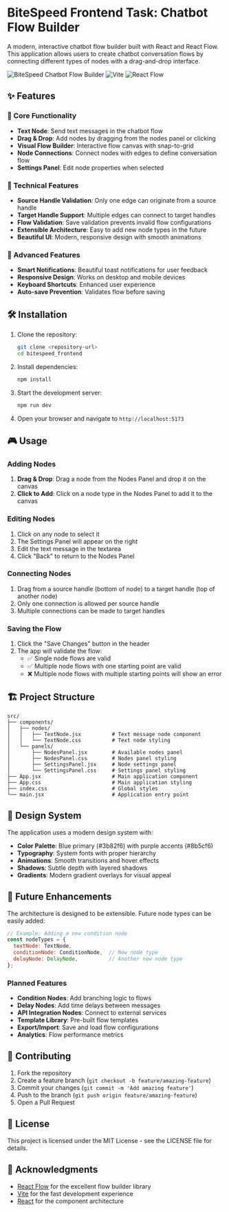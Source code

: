 # BiteSpeed Frontend Task: Chatbot Flow Builder

A modern, interactive chatbot flow builder built with React and React Flow. This application allows users to create chatbot conversation flows by connecting different types of nodes with a drag-and-drop interface.

![BiteSpeed Chatbot Flow Builder](https://img.shields.io/badge/React-18.3.1-61DAFB?style=for-the-badge&logo=react&logoColor=white)
![Vite](https://img.shields.io/badge/Vite-5.4.10-646CFF?style=for-the-badge&logo=vite&logoColor=white)
![React Flow](https://img.shields.io/badge/React%20Flow-12.3.4-FF6B6B?style=for-the-badge&logo=react&logoColor=white)

## ✨ Features

### 🎯 Core Functionality
- **Text Node**: Send text messages in the chatbot flow
- **Drag & Drop**: Add nodes by dragging from the nodes panel or clicking
- **Visual Flow Builder**: Interactive flow canvas with snap-to-grid
- **Node Connections**: Connect nodes with edges to define conversation flow
- **Settings Panel**: Edit node properties when selected

### 🔧 Technical Features
- **Source Handle Validation**: Only one edge can originate from a source handle
- **Target Handle Support**: Multiple edges can connect to target handles
- **Flow Validation**: Save validation prevents invalid flow configurations
- **Extensible Architecture**: Easy to add new node types in the future
- **Beautiful UI**: Modern, responsive design with smooth animations

### 🚀 Advanced Features
- **Smart Notifications**: Beautiful toast notifications for user feedback
- **Responsive Design**: Works on desktop and mobile devices
- **Keyboard Shortcuts**: Enhanced user experience
- **Auto-save Prevention**: Validates flow before saving

## 🛠️ Installation

1. Clone the repository:
   ```bash
   git clone <repository-url>
   cd bitespeed_frontend
   ```

2. Install dependencies:
   ```bash
   npm install
   ```

3. Start the development server:
   ```bash
   npm run dev
   ```

4. Open your browser and navigate to `http://localhost:5173`

## 🎮 Usage

### Adding Nodes
1. **Drag & Drop**: Drag a node from the Nodes Panel and drop it on the canvas
2. **Click to Add**: Click on a node type in the Nodes Panel to add it to the canvas

### Editing Nodes
1. Click on any node to select it
2. The Settings Panel will appear on the right
3. Edit the text message in the textarea
4. Click "Back" to return to the Nodes Panel

### Connecting Nodes
1. Drag from a source handle (bottom of node) to a target handle (top of another node)
2. Only one connection is allowed per source handle
3. Multiple connections can be made to target handles

### Saving the Flow
1. Click the "Save Changes" button in the header
2. The app will validate the flow:
   - ✅ Single node flows are valid
   - ✅ Multiple node flows with one starting point are valid
   - ❌ Multiple node flows with multiple starting points will show an error

## 🏗️ Project Structure

```
src/
├── components/
│   ├── nodes/
│   │   ├── TextNode.jsx          # Text message node component
│   │   └── TextNode.css          # Text node styling
│   └── panels/
│       ├── NodesPanel.jsx        # Available nodes panel
│       ├── NodesPanel.css        # Nodes panel styling
│       ├── SettingsPanel.jsx     # Node settings panel
│       └── SettingsPanel.css     # Settings panel styling
├── App.jsx                       # Main application component
├── App.css                       # Main application styling
├── index.css                     # Global styles
└── main.jsx                      # Application entry point
```

## 🎨 Design System

The application uses a modern design system with:
- **Color Palette**: Blue primary (#3b82f6) with purple accents (#8b5cf6)
- **Typography**: System fonts with proper hierarchy
- **Animations**: Smooth transitions and hover effects
- **Shadows**: Subtle depth with layered shadows
- **Gradients**: Modern gradient overlays for visual appeal

## 🔮 Future Enhancements

The architecture is designed to be extensible. Future node types can be easily added:

```javascript
// Example: Adding a new condition node
const nodeTypes = {
  textNode: TextNode,
  conditionNode: ConditionNode,  // New node type
  delayNode: DelayNode,          // Another new node type
};
```

### Planned Features
- **Condition Nodes**: Add branching logic to flows
- **Delay Nodes**: Add time delays between messages
- **API Integration Nodes**: Connect to external services
- **Template Library**: Pre-built flow templates
- **Export/Import**: Save and load flow configurations
- **Analytics**: Flow performance metrics

## 🤝 Contributing

1. Fork the repository
2. Create a feature branch (`git checkout -b feature/amazing-feature`)
3. Commit your changes (`git commit -m 'Add amazing feature'`)
4. Push to the branch (`git push origin feature/amazing-feature`)
5. Open a Pull Request

## 📝 License

This project is licensed under the MIT License - see the LICENSE file for details.

## 🙏 Acknowledgments

- [React Flow](https://reactflow.dev/) for the excellent flow builder library
- [Vite](https://vitejs.dev/) for the fast development experience
- [React](https://reactjs.org/) for the component architecture
